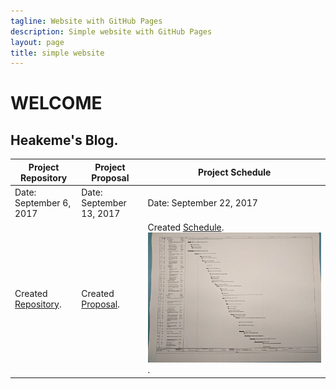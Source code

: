 ```yaml
---
tagline: Website with GitHub Pages
description: Simple website with GitHub Pages
layout: page
title: simple website
---
```



# WELCOME

Heakeme's Blog.
-------------
Project Repository | Project Proposal | Project Schedule
-------------------| -----------------|-----------------
Date: September 6, 2017 | Date: September 13, 2017 | Date: September 22, 2017 
Created [Repository](https://github.com/Thekeme/KemeRepository). | Created [Proposal](https://github.com/TheKeme/KemeRepository/blob/master/DOCUMENTS/ProposalContentheakemeWilliams.pdf). |  Created [Schedule](https://github.com/TheKeme/KemeRepository//blob/master/DOCUMENTS/DMX512Schedule.mpp). ![Image of Schedule](https://github.com/TheKeme/KemeRepository/blob/master/IMAGES/ProjectSchedule.jpeg).


